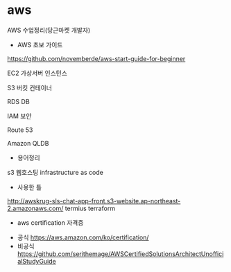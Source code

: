 # aws

AWS 수업정리(당근마켓 개발자)


* AWS 초보 가이드

https://github.com/novemberde/aws-start-guide-for-beginner

EC2   가상서버 인스턴스

S3    버킷 컨테이너

RDS   DB

IAM   보안

Route 53

Amazon QLDB


* 용어정리

s3 웹호스팅
infrastructure as code

* 사용한 틀

http://awskrug-sls-chat-app-front.s3-website.ap-northeast-2.amazonaws.com/
termius
terraform

* aws certification 자격증

- 공식
https://aws.amazon.com/ko/certification/
- 비공식
https://github.com/serithemage/AWSCertifiedSolutionsArchitectUnofficialStudyGuide
